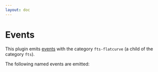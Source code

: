 ```yaml
---
layout: doc
---
```


<script setup>
import { data } from './data/events.data.js'
import EventsComponent from './components/EventsComponent.vue'
</script>

# Events

This plugin emits [events](https://doc.dovecot.org/admin_manual/event_design/)
with the category `fts-flatcurve` (a child of the category `fts`).

The following named events are emitted:

<template v-for="(v, k) in data">

## `{{ k }}`

<EventsComponent :event="v" />

</template>
